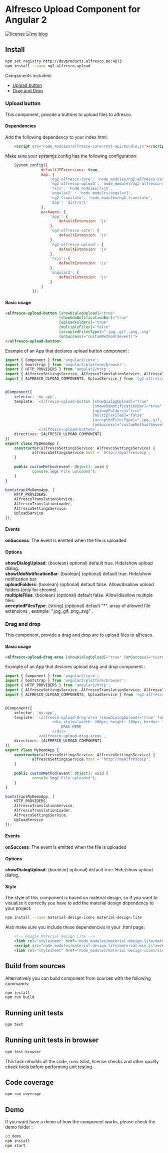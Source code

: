 # Alfresco Upload Component for Angular 2
<p>
  <a href='https://raw.githubusercontent.com/Alfresco/dev-platform-webcomponents/master/ng2-components/ng2-alfresco-upload/LICENSE'>
     <img src='https://img.shields.io/hexpm/l/plug.svg' alt='license' />
  </a>
  <a href='https://www.alfresco.com/'>
     <img src='https://img.shields.io/badge/style-component-green.svg?label=alfresco' alt='my blog' />
  </a>
</p>

## Install


```sh
npm set registry http://devproducts.alfresco.me:4873
npm install --save ng2-alfresco-upload
```

Components included:

- [Upload button](#upload-button)
- [Drag and Drop](#drag-and-drop)

### Upload button
This component, provide a buttons to upload files to alfresco.

#### Dependencies

Add the following dependency to your index.html:

```html
    <script src="node_modules/alfresco-core-rest-api/bundle.js"></script>
```

Make sure your systemjs.config has the following configuration:

```javascript
    System.config({
                defaultJSExtensions: true,
                map: {
                    'ng2-alfresco-core': 'node_modules/ng2-alfresco-core',
                    'ng2-alfresco-upload': 'node_modules/ng2-alfresco-upload',
                    'rxjs': 'node_modules/rxjs',
                    'angular2' : 'node_modules/angular2',
                    'ng2-translate': 'node_modules/ng2-translate',
                    'app': 'dist/src'
                },
                packages: {
                    'app': {
                        defaultExtension: 'js'
                    },
                    'ng2-alfresco-core': {
                        defaultExtension: 'js'
                    },
                    'ng2-alfresco-upload': {
                        defaultExtension: 'js'
                    },
                    'rxjs': {
                        defaultExtension: 'js'
                    },
                    'angular2': {
                        defaultExtension: 'js'
                    }
                }
            });
```

#### Basic usage


```html
<alfresco-upload-button [showDialogUpload]="true"
                        [showUdoNotificationBar]="true"
                        [uploadFolders]="true"
                        [multipleFiles]="false"
                        [acceptedFilesType]=".jpg,.gif,.png,.svg"
                        (onSuccess)="customMethod($event)">
</alfresco-upload-button>
```

Example of an App that declares upload button component :

```ts
import { Component } from 'angular2/core';
import { bootstrap } from 'angular2/platform/browser';
import { HTTP_PROVIDERS } from 'angular2/http';
import { AlfrescoSettingsService, AlfrescoTranslationService, AlfrescoTranslationLoader } from 'ng2-alfresco-core/dist/ng2-alfresco-core';
import { ALFRESCO_ULPOAD_COMPONENTS, UploadService } from 'ng2-alfresco-upload/dist/ng2-alfresco-upload';


@Component({
    selector: 'my-app',
    template: `<alfresco-upload-button [showDialogUpload]="true"
                                       [showUdoNotificationBar]="true"
                                       [uploadFolders]="true"
                                       [multipleFiles]="false"
                                       [acceptedFilesType]=".jpg,.gif,.png,.svg"
                                       (onSuccess)="customMethod($event)">
               </alfresco-upload-button>`,
    directives: [ALFRESCO_ULPOAD_COMPONENT]
})
export class MyDemoApp {
    constructor(alfrescoSettingsService: AlfrescoSettingsService) {
            alfrescoSettingsService.host = 'http://myalfrescoip';
    }
    
    public customMethod(event: Object): void {
            console.log('File uploaded');
    }
}

bootstrap(MyDemoApp, [
    HTTP_PROVIDERS,
    AlfrescoTranslationService,
    AlfrescoTranslationLoader,
    AlfrescoSettingsService,
    UploadService
]);
```
#### Events
**onSuccess**: The event is emitted when the file is uploaded<br />

#### Options

**showDialogUpload**: {boolean} optional) default true. Hide/show upload dialog.<br />
**showUdoNotificationBar**: {boolean} (optional) default true. Hide/show notification bar.<br />
**uploadFolders**: {boolean} (optional) default false. Allow/disallow upload folders (only for chrome).<br />
**multipleFiles**: {boolean} (optional) default false. Allow/disallow multiple files.<br />
**acceptedFilesType**: {string} (optional) default "*". array of allowed file extensions , example: ".jpg,.gif,.png,.svg" .<br />

### Drag and drop
This component, provide a drag and drop are to upload files to alfresco.

#### Basic usage

```html
<alfresco-upload-drag-area [showDialogUpload]="true" (onSuccess)="customMethod($event)"></alfresco-upload-drag-area>
```

Example of an App that declares upload drag and drop component :

```ts
import { Component } from 'angular2/core';
import { bootstrap } from 'angular2/platform/browser';
import { HTTP_PROVIDERS } from 'angular2/http';
import { AlfrescoSettingsService, AlfrescoTranslationService, AlfrescoTranslationLoader } from 'ng2-alfresco-core/dist/ng2-alfresco-core';
import { ALFRESCO_ULPOAD_COMPONENTS, UploadService } from 'ng2-alfresco-upload/dist/ng2-alfresco-upload';


@Component({
    selector: 'my-app',
    template: `<alfresco-upload-drag-area [showDialogUpload]="true" (onSuccess)="customMethod($event)" >
                     <div style="width: 200px; height: 100px; border: 1px solid #888888">
                         DRAG HERE
                     </div>
               </alfresco-upload-drag-area>`,
    directives: [ALFRESCO_ULPOAD_COMPONENT]
})
export class MyDemoApp {
    constructor(alfrescoSettingsService: AlfrescoSettingsService) {
            alfrescoSettingsService.host = 'http://myalfrescoip';
    }
    
    public customMethod(event: Object): void {
            console.log('File uploaded');
    }
}

bootstrap(MyDemoApp, [
    HTTP_PROVIDERS,
    AlfrescoTranslationService,
    AlfrescoTranslationLoader,
    AlfrescoSettingsService,
    UploadService
]);
```
#### Events
**onSuccess**: The event is emitted when the file is uploaded<br />

#### Options

**showDialogUpload**: {boolean} optional) default true. Hide/show upload dialog.<br />

#### Style
The style of this component is based on material design, so if you want to visualize it correctly you have to add the material
design dependency to your project:

```sh
npm install --save material-design-icons material-design-lite
```

Also make sure you include these dependencies in your .html page:

```html
    <!-- Google Material Design Lite -->
    <link rel="stylesheet" href="node_modules/material-design-lite/material.min.css">
    <script src="node_modules/material-design-lite/material.min.js"></script>
    <link rel="stylesheet" href="node_modules/material-design-icons/iconfont/material-icons.css">
```

## Build from sources
Alternatively you can build component from sources with the following commands:


```sh
npm install
npm run build
```

## Running unit tests

```sh
npm test
```

## Running unit tests in browser

```sh
npm test-browser
```

This task rebuilds all the code, runs tslint, license checks and other quality check tools 
before performing unit testing. 

## Code coverage

```sh
npm run coverage
```

## Demo

If you want have a demo of how the component works, please check the demo folder :

```sh
cd demo
npm install
npm start
```
